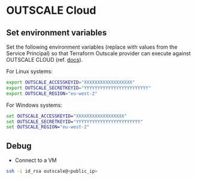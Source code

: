 # OUTSCALE Cloud

## Set environment variables

Set the following environment variables (replace with values from the Service Principal) so that Terraform Outscale provider can execute against OUTSCALE CLOUD (ref. [docs](https://registry.terraform.io/providers/outscale/outscale/latest/docs#environment-variables)).

For Linux systems:

```bash
export OUTSCALE_ACCESSKEYID="XXXXXXXXXXXXXXXXXX"
export OUTSCALE_SECRETKEYID="YYYYYYYYYYYYYYYYYYYYYYYY"
export OUTSCALE_REGION="eu-west-2"
```

For Windows systems:

```bat
set OUTSCALE_ACCESSKEYID="XXXXXXXXXXXXXXXXXX"
set OUTSCALE_SECRETKEYID="YYYYYYYYYYYYYYYYYYYYYYYY"
set OUTSCALE_REGION="eu-west-2"
```

## Debug

* Connect to a VM

```bash
ssh -i id_rsa outscale@<public_ip>
```
